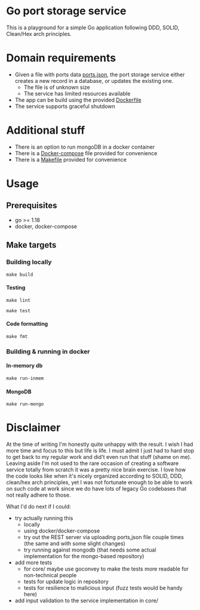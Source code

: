 # Go port storage service

This is a playground for a simple Go application following DDD, SOLID, Clean/Hex arch principles.

# Domain requirements

- Given a file with ports data [ports.json](testdata/ports.json), the port storage service either creates a new record in a database, or updates the existing one.
  - The file is of unknown size
  - The service has limited resources available
- The app can be build using the provided [Dockerfile](Dockerfile)
- The service supports graceful shutdown

# Additional stuff

- There is an option to run mongoDB in a docker container
- There is a [Docker-compose](docker-compose.yaml) file provided for convenience
- There is a [Makefile](Makefile) provided for convenience

# Usage

## Prerequisites

- go >= 1.18
- docker, docker-compose

## Make targets

### Building locally

  `make build`

#### Testing

`make lint`

`make test`

#### Code formatting

`make fmt`

### Building & running in docker

#### In-memory db

  `make run-inmem`

#### MongoDB

  `make run-mongo`

# Disclaimer

At the time of writing I'm honestly quite unhappy with the result. I wish I had more time and focus to this but life is life.
I must admit I just had to hard stop to get back to my regular work and did't even run that stuff (shame on me).
Leaving aside I'm not used to the rare occasion of creating a software service totally from scratch it was a pretty nice brain exercise. 
I love how the code looks like when it's nicely organized according to SOLID, DDD, clean/hex arch principles, 
yet I was not fortunate enough to be able to work on such code at work since we do have lots of legacy Go codebases 
that not really adhere to those.

What I'd do next if I could:
* try actually running this
  * locally
  * using docker/docker-compose
  * try out the REST server via uploading ports,json file couple times (the same and with some slight changes)
  * try running against mongodb (that needs some actual implementation for the mongo-based repository)
* add more tests
  * for core/ maybe use goconvey to make the tests more readable for non-technical people
  * tests for update logic in repository
  * tests for resilience to malicious input (fuzz tests would be handy here)
* add input validation to the service implementation in core/
